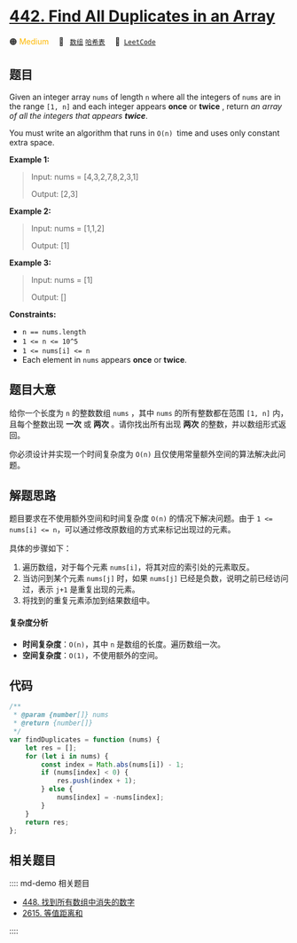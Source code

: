 # [442. Find All Duplicates in an Array](https://leetcode.com/problems/find-all-duplicates-in-an-array/)

🟠 <font color=#ffb800>Medium</font>&emsp; 🔖&ensp; [`数组`](/leetcode/outline/tag/array.md) [`哈希表`](/leetcode/outline/tag/hash-table.md)&emsp; 🔗&ensp;[`LeetCode`](https://leetcode.com/problems/find-all-duplicates-in-an-array/)

## 题目

Given an integer array `nums` of length `n` where all the integers of `nums`
are in the range `[1, n]` and each integer appears **once** or **twice** ,
return _an array of all the integers that appears **twice**_.

You must write an algorithm that runs in `O(n) `time and uses only constant
extra space.

**Example 1:**

> Input: nums = [4,3,2,7,8,2,3,1]
>
> Output: [2,3]

**Example 2:**

> Input: nums = [1,1,2]
>
> Output: [1]

**Example 3:**

> Input: nums = [1]
>
> Output: []

**Constraints:**

- `n == nums.length`
- `1 <= n <= 10^5`
- `1 <= nums[i] <= n`
- Each element in `nums` appears **once** or **twice**.

## 题目大意

给你一个长度为 `n` 的整数数组 `nums` ，其中 `nums` 的所有整数都在范围 `[1, n]` 内，且每个整数出现 **一次** 或 **两次** 。请你找出所有出现 **两次** 的整数，并以数组形式返回。

你必须设计并实现一个时间复杂度为 `O(n)` 且仅使用常量额外空间的算法解决此问题。

## 解题思路

题目要求在不使用额外空间和时间复杂度 `O(n)` 的情况下解决问题。由于 `1 <= nums[i] <= n`，可以通过修改原数组的方式来标记出现过的元素。

具体的步骤如下：

1. 遍历数组，对于每个元素 `nums[i]`，将其对应的索引处的元素取反。
2. 当访问到某个元素 `nums[j]` 时，如果 `nums[j]` 已经是负数，说明之前已经访问过，表示 `j+1` 是重复出现的元素。
3. 将找到的重复元素添加到结果数组中。

#### 复杂度分析

- **时间复杂度**：`O(n)`，其中 `n` 是数组的长度。遍历数组一次。
- **空间复杂度**：`O(1)`，不使用额外的空间。

## 代码

```javascript
/**
 * @param {number[]} nums
 * @return {number[]}
 */
var findDuplicates = function (nums) {
	let res = [];
	for (let i in nums) {
		const index = Math.abs(nums[i]) - 1;
		if (nums[index] < 0) {
			res.push(index + 1);
		} else {
			nums[index] = -nums[index];
		}
	}
	return res;
};
```

## 相关题目

:::: md-demo 相关题目

- [448. 找到所有数组中消失的数字](https://leetcode.com/problems/find-all-numbers-disappeared-in-an-array)
- [2615. 等值距离和](https://leetcode.com/problems/sum-of-distances)

::::
